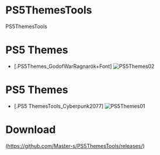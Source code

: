 # PS5ThemesTools
PS5ThemesTools

# PS5 Themes

- [.PS5Themes_GodofWarRagnarök+Font]
![PS5Themes02](https://user-images.githubusercontent.com/49209220/212571905-c920c93c-c1f4-4615-9632-9bf69e04c6c8.png)


# PS5 Themes
- [.PS5 ThemesTools_Cyberpunk2077]
![PS5Themes01](https://user-images.githubusercontent.com/49209220/212571913-04a0a732-546f-4518-aae4-c17e2596bb01.png)


# Download
(https://github.com/Master-s/PS5ThemesTools/releases/)
